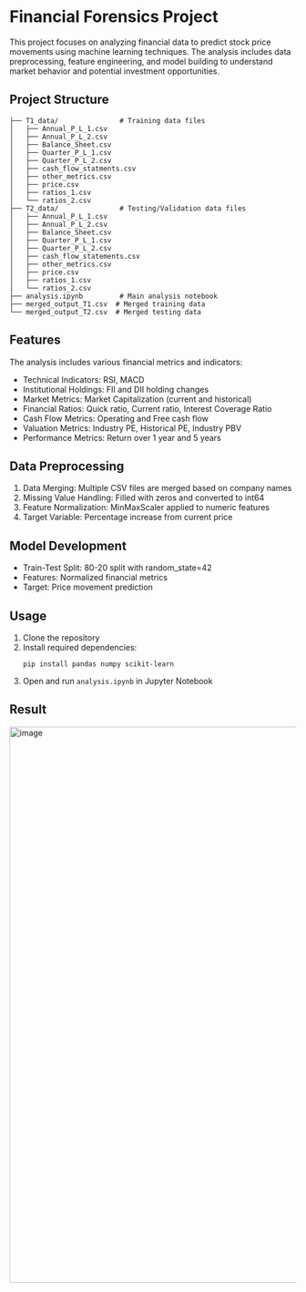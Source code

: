 # Financial Forensics Project

This project focuses on analyzing financial data to predict stock price movements using machine learning techniques. The analysis includes data preprocessing, feature engineering, and model building to understand market behavior and potential investment opportunities.

## Project Structure

```
├── T1_data/               # Training data files
│   ├── Annual_P_L_1.csv
│   ├── Annual_P_L_2.csv
│   ├── Balance_Sheet.csv
│   ├── Quarter_P_L_1.csv
│   ├── Quarter_P_L_2.csv
│   ├── cash_flow_statments.csv
│   ├── other_metrics.csv
│   ├── price.csv
│   ├── ratios_1.csv
│   └── ratios_2.csv
├── T2_data/               # Testing/Validation data files
│   ├── Annual_P_L_1.csv
│   ├── Annual_P_L_2.csv
│   ├── Balance_Sheet.csv
│   ├── Quarter_P_L_1.csv
│   ├── Quarter_P_L_2.csv
│   ├── cash_flow_statements.csv
│   ├── other_metrics.csv
│   ├── price.csv
│   ├── ratios_1.csv
│   └── ratios_2.csv
├── analysis.ipynb         # Main analysis notebook
├── merged_output_T1.csv  # Merged training data
└── merged_output_T2.csv  # Merged testing data
```

## Features

The analysis includes various financial metrics and indicators:

- Technical Indicators: RSI, MACD
- Institutional Holdings: FII and DII holding changes
- Market Metrics: Market Capitalization (current and historical)
- Financial Ratios: Quick ratio, Current ratio, Interest Coverage Ratio
- Cash Flow Metrics: Operating and Free cash flow
- Valuation Metrics: Industry PE, Historical PE, Industry PBV
- Performance Metrics: Return over 1 year and 5 years

## Data Preprocessing

1. Data Merging: Multiple CSV files are merged based on company names
2. Missing Value Handling: Filled with zeros and converted to int64
3. Feature Normalization: MinMaxScaler applied to numeric features
4. Target Variable: Percentage increase from current price

## Model Development

- Train-Test Split: 80-20 split with random_state=42
- Features: Normalized financial metrics
- Target: Price movement prediction

## Usage

1. Clone the repository
2. Install required dependencies:
   ```
   pip install pandas numpy scikit-learn
   ```
3. Open and run `analysis.ipynb` in Jupyter Notebook

## Result

<img width="976" alt="image" src="https://github.com/user-attachments/assets/415d264a-04c2-4e07-9505-5b54c0a57fe9" />


